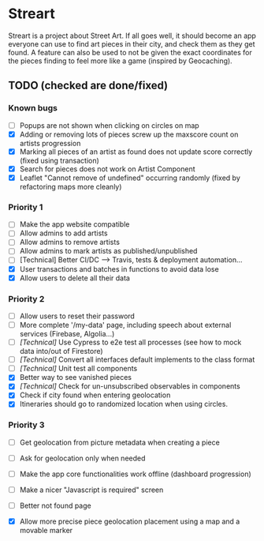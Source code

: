 # Streart
Streart is a project about Street Art.
If all goes well, it should become an app everyone can use to find art pieces in their city, and check them
as they get found. A feature can also be used to not be given the exact coordinates for the pieces finding
to feel more like a game (inspired by Geocaching). 

## TODO (checked are done/fixed)
### Known bugs 
- [ ] Popups are not shown when clicking on circles on map
- [x] Adding or removing lots of pieces screw up the maxscore count on artists progression
- [x] Marking all pieces of an artist as found does not update score correctly (fixed using transaction)
- [X] Search for pieces does not work on Artist Component
- [x] Leaflet "Cannot remove of undefined" occurring randomly (fixed by refactoring maps more cleanly)

### Priority 1
- [ ] Make the app website compatible
- [ ] Allow admins to add artists
- [ ] Allow admins to remove artists
- [ ] Allow admins to mark artists as published/unpublished
- [ ] [Technical] Better CI/DC --> Travis, tests & deployment automation...
- [x] User transactions and batches in functions to avoid data lose
- [x] Allow users to delete all their data

### Priority 2
- [ ] Allow users to reset their password
- [ ] More complete '/my-data' page, including speech about external services (Firebase, Algolia...)
- [ ] *[Technical]* Use Cypress to e2e test all processes (see how to mock data into/out of Firestore)
- [ ] *[Technical]* Convert all interfaces default implements to the class format
- [ ] *[Technical]* Unit test all components 
- [x] Better way to see vanished pieces
- [x] *[Technical]* Check for un-unsubscribed observables in components
- [x] Check if city found when entering geolocation
- [x] Itineraries should go to randomized location when using circles.

### Priority 3
- [ ] Get geolocation from picture metadata when creating a piece
- [ ] Ask for geolocation only when needed
- [ ] Make the app core functionalities work offline (dashboard progression)
- [ ] Make a nicer "Javascript is required" screen
- [ ] Better not found page
- [x] Allow more precise piece geolocation placement using a map and a movable marker


